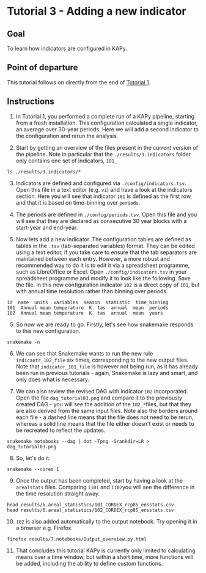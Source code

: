 # Tutorial 3 - Adding a new indicator

## Goal

To learn how indicators are configured in KAPy.

## Point of departure

This tutorial follows on directly from the end of [Tutorial 1](Tutorial01.md).

## Instructions

1. In Tutorial 1, you performed a complete run of a KAPy pipeline, starting from a fresh installation. This configuration calculated a single indicator, an average over 30-year periods. Here we will add a second indicator to the configuration and rerun the analysis.

2. Start by getting an overview of the files present in the current version of the pipeline. Note in particular that the `./results/3.indicators` folder only contains one set of indicators, `101_`
```
ls ./results/3.indicators/*
```

3. Indicators are defined and configured via `./config/indicators.tsv`. Open this file in a text editor (e.g. `vi`) and have a look at the indicators section. Here you will see that indicator `101` is defined as the first row, and that it is based on time-binning over `periods`. 

4. The periods are defined in `./config/periods.tsv`. Open this file and you will see that they are declared as consecutive 30 year blocks with a start-year and end-year.

4. Now lets add a new indicator. The configuration tables are defined as tables in the `.tsv` (tab-separated variables) format. They can be edited using a text editor, if you take care to ensure that the tab separators are maintained between each entry. However, a more robust and recommended way to do it is to edit it via a spreadsheet programme, such as LibreOffice or Excel. Open `./config/indicators.tsv` in your spreadsheet programme and modify it to look like the following. Save the file. In this new configuration indicator `102` is a direct copy of `101`, but with annual time resolution rather than binning over periods.
```
id  name  units  variables  season  statistic  time_binning
101  Annual mean temperature  K  tas  annual  mean  periods
102  Annual mean temperature  K  tas  annual  mean  years
```

5. So now we are ready to go. Firstly, let's see how snakemake responds to this new configuration.
```
snakemake -n

```

6. We can see that Snakemake wants to run the new rule `indicaotr_102_file` six times, corresponding to the new output files. Note that `indicator_101_file` is however not being run, as it has already been run in previous tutorials - again, Snakemake is lazy and smart, and only does what is necessary.

7. We can also review the revised DAG with indicator `102` incorporated. Open the file `dag_tutorial03.png` and compare it to the previously created DAG - you will see the addition of the `102_*`files, but that they are also derived from the same input files. Note also the borders around each file - a dashed line means that the file does not need to be rerun, whereas a solid line means that the file either doesn't exist or needs to be recreated to reflect the updates.

```
snakemake notebooks --dag | dot -Tpng -Grankdir=LR > dag_tutorial03.png
```

8. So, let's do it.

```
snakemake --cores 1

```

9. Once the output has been completed, start by having a look at the `arealstats` files. Comparing `i101` and `i102`you will see the difference in the time resolution straight away.
```
head results/6.areal_statistics/101_CORDEX_rcp85_ensstats.csv 
head results/6.areal_statistics/102_CORDEX_rcp85_ensstats.csv 
```

10. `102` is also added automatically to the output notebook. Try opening it in a browser e.g. Firefox.

```
firefox results/7.notebooks/Output_overview.py.html 
```

11. That concludes this tutorial KAPy is currently only limited to calculating means over a time window, but within a short time, more functions will be added, including the ability to define custom functions.

